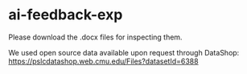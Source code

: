 # ai-feedback-exp

Please download the .docx files for inspecting them.

We used open source data available upon request through DataShop:
https://pslcdatashop.web.cmu.edu/Files?datasetId=6388
